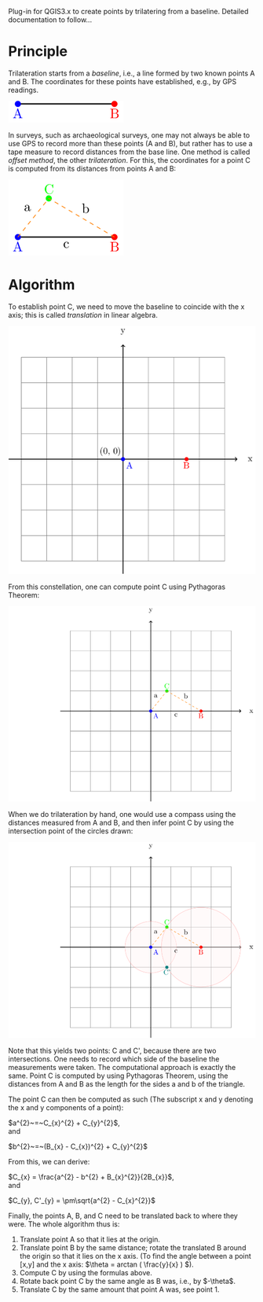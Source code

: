 Plug-in for QGIS3.x to create points by trilatering from a baseline. Detailed documentation to follow...

<h1>Principle</h1>
<p>
Trilateration starts from a <i>baseline</i>, i.e., a line formed by two known points A and B. The coordinates for these points have established, e.g., by GPS readings.</p>
<p>
<img src="img/pre1.png" alt="Image of a baseline, i.e., two points A and B connected by a line.">
</p>

<p>In surveys, such as archaeological surveys, one may not always be able to use GPS to record more than these points (A and B), but rather has to use a tape measure to record distances from the base line. One method is called <i>offset method</i>, the other <i>trilateration</i>. For this, the coordinates for a point C is computed from its distances from points A and B:</p>
<p>
<img src="img/pre2.png" alt="Image of a triangle formed by three points A, B and C.">
</p>

<h1>Algorithm</h1>
<p>To establish point C, we need to move the baseline to coincide with the x axis; this is called <i>translation</i> in linear algebra.</p>
<p>
<img src="img/step1.png" alt="Image of a coordinate system, with point A at the origin and point B on the x axis.">
</p>

<p>From this constellation, one can compute point C using Pythagoras Theorem:</p>
<p>
<img src="img/step2.png" alt="Image of a coordinate system, with point A, B and C forming a triangle on the x axis.">
</p>

<p>When we do trilateration by hand, one would use a compass using the distances measured from A and B, and then infer point C by using the intersection point of the circles drawn:</p>
<p>
<img src="img/step3.png" alt="Image of a coordinate system, with point A, B and C forming a triangle on the x axis, and circles formed around A and B.">
</p>

<p>Note that this yields two points: C and C', because there are two intersections. One needs to record which side of the baseline the measurements were taken. The computational approach is exactly the same. Point C is computed by using Pythagoras Theorem, using the distances from A and B as the length for the sides a and b of the triangle.</p>

<p>The point C can then be computed as such (The subscript x and y denoting the x and y components of a point):</p>

<p>$a^{2}~=~C_{x}^{2} + C_{y}^{2}$, <br/>and</p>
<p>$b^{2}~=~(B_{x} - C_{x})^{2} + C_{y}^{2}$</p>

<p>From this, we can derive:</p>
<p>$C_{x} = \frac{a^{2} - b^{2} + B_{x}^{2}}{2B_{x}}$, <br/>and</p>
<p>$C_{y}, C'_{y} = \pm\sqrt{a^{2} - C_{x}^{2}}$</p>

<p>Finally, the points A, B, and C need to be translated back to where they were. The whole algorithm thus is:</p>

<ol>
   <li>Translate point A so that it lies at the origin.</li>
   <li>Translate point B by the same distance; rotate the translated B around the origin so that it lies on the x axis. (To find the angle between a point [x,y] and the x axis: $\theta = arctan ( \frac{y}{x} ) $).</li>
   <li>Compute C by using the formulas above.</li>
   <li>Rotate back point C by the same angle as B was, i.e., by $-\theta$.</li>
   <li>Translate C by the same amount that point A was, see point 1.</li>
</ol>